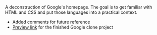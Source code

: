 A deconstruction of Google's homepage. 
The goal is to get familiar with HTML and CSS and put
those languages into a practical context.

* Added comments for future reference
* [Preview link](https://htmlpreview.github.io/?https://github.com/konrascher3/google-homepage/blob/main/index.html) for the finished Google clone project
